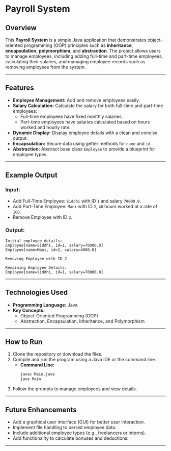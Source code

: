 
# Payroll System  

## Overview  
This **Payroll System** is a simple Java application that demonstrates object-oriented programming (OOP) principles such as **inheritance**, **encapsulation**, **polymorphism**, and **abstraction**. The project allows users to manage employees, including adding full-time and part-time employees, calculating their salaries, and managing employee records such as removing employees from the system.

---

## Features  
- **Employee Management:** Add and remove employees easily.  
- **Salary Calculation:** Calculate the salary for both full-time and part-time employees:  
  - Full-time employees have fixed monthly salaries.  
  - Part-time employees have salaries calculated based on hours worked and hourly rate.  
- **Dynamic Display:** Display employee details with a clean and concise output.  
- **Encapsulation:** Secure data using getter methods for `name` and `id`.  
- **Abstraction:** Abstract base class `Employee` to provide a blueprint for employee types.  

---

## Example Output  
### Input:  
- Add Full-Time Employee: `Siddhi` with ID `1` and salary `70000.0`.  
- Add Part-Time Employee: `Mani` with ID `2`, `40` hours worked at a rate of `100`.  
- Remove Employee with ID `2`.  

### Output:  
```
Initial employee details:
Employee[name=Siddhi, id=1, salary=70000.0]
Employee[name=Mani, id=2, salary=4000.0]

Removing Employee with ID 2

Remaining Employee Details:
Employee[name=Siddhi, id=1, salary=70000.0]
```

---

## Technologies Used  
- **Programming Language:** Java  
- **Key Concepts:**  
  - Object-Oriented Programming (OOP)  
  - Abstraction, Encapsulation, Inheritance, and Polymorphism  

---

## How to Run  
1. Clone the repository or download the files.  
2. Compile and run the program using a Java IDE or the command line.  
   - **Command Line:**  
     ```bash  
     javac Main.java  
     java Main  
     ```  
3. Follow the prompts to manage employees and view details.  

---

## Future Enhancements  
- Add a graphical user interface (GUI) for better user interaction.  
- Implement file handling to persist employee data.  
- Include additional employee types (e.g., freelancers or interns).  
- Add functionality to calculate bonuses and deductions.  

---

